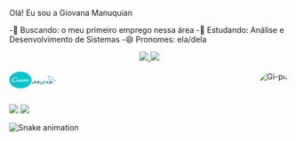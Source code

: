 Olá! Eu sou a Giovana Manuquian

-🔎 Buscando: o meu primeiro emprego nessa área
-📕 Estudando: Análise e Desenvolvimento de Sistemas
-😄 Pronomes: ela/dela

<div align="center">
  <a href="https://github.com/Giovana-Manuquian">
  <img height="180em" src="https://github-readme-stats.vercel.app/api?username=Giovana-Manuquian&show_icons=false&theme=dracula&include_all_commits=true&count_private=true"/>
  <img height="180em" src="https://github-readme-stats.vercel.app/api/top-langs/?username=Giovana-Manuquian&layout=compact&langs_count=7&theme=dracula"/>
 </div>
  <div style="display: inline_block"><br>
  <img align="center" alt="Gi-Canva" height="30" width="40" src="https://raw.githubusercontent.com/devicons/devicon/master/icons/canva/canva-original.svg" />
  <img align="center" alt="GI-MySQL" height="30" width="40" src="https://raw.githubusercontent.com/devicons/devicon/master/icons/mysql/mysql-plain-wordmark.svg">
  <img align="right" alt="Gi-pic" height="150" style="border-radius:50px;"
 src="https://twitter.com/giih_potato1D/status/1514646258744446980?t=QksiNFe56BcgOifQqYRGYw&s=19">
</div>
  
  ##
  
  <div> 
  <a href = "mailto:contatorafaballerini@gmail.com"><img src=https://img.shields.io/badge/Gmail-D14836?style=for-the-badge&logo=gmail&logoColor=white target="_blank"></a>
  <a href="https://www.linkedin.com/in/rafaella-ballerini-45875016a" target="_blank"><img src="https://img.shields.io/badge/-LinkedIn-%230077B5?style=for-the-badge&logo=linkedin&logoColor=white" target="_blank"></a> 
  </div>
  
  ![Snake animation](https://github.com/Giovana-Manuquian/Giovana-Manuquian/blob/output/github-contribution-grid-snake.svg)
 
